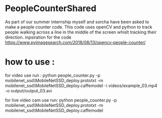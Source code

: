 # PeopleCounterShared
As part of our summer internship myself and sorcha have been asked to make a people counter code.
This code uses openCV and python to track people walking across a line in the middle of the screen whislt tracking their direction.
inpsiration for the code https://www.pyimagesearch.com/2018/08/13/opencv-people-counter/

# how to use :
for video use run : python people_counter.py -p mobilenet_ssd\MobileNetSSD_deploy.prototxt -m mobilenet_ssd\MobileNetSSD_deploy.caffemodel  -i videos/example_03.mp4 -o output/output_03.avi

for live video cam use run: python people_counter.py -p mobilenet_ssd\MobileNetSSD_deploy.prototxt -m mobilenet_ssd\MobileNetSSD_deploy.caffemodel
